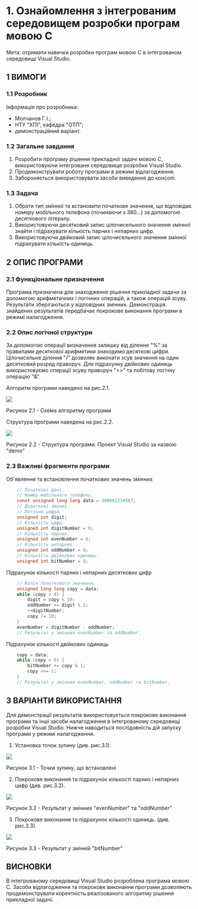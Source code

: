 # 1. Ознайомлення з інтегрованим середовищем розробки програм мовою С

Мета: отримати навички розробки програм мовою С в інтегрованом середовищі Visual Studio.

## 1 ВИМОГИ

### 1.1 Розробник
Інформація про розробника:
- Молчанов Г.І.;
- НТУ "ХПІ", кафедра "ОТП";
- демонстраційний варіант.

### 1.2 Загальне завдання
1) Розробити програму рішення прикладної задачі мовою С, використовуючи інтегроване середовище розробки Visual Studio.
2) Продемонструвати роботу програми в режимі відлагодження.
3) Забороняється використовувати засоби виведення до консолі.

### 1.3 Задача
1. Обрати тип змінної та встановити початкове значення, що відповідає номеру мобільного телефона (починаючи з 380...) за допомогою десяткового літералу.
2. Використовуючи десятковий запис цілочисельного значення змінної знайти і підрахувати кількість парних і непарних цифр.
3. Використовуючи двійковий запис цілочисельного значення змінної підрахувати кількість одиниць.

## 2 ОПИС ПРОГРАМИ

### 2.1 Функціональне призначення
Програма призначена для знаходження рішення прикладної задачи за допомогою арифметичних і логічних операцій, а також операцій зсуву. Результати зберігаються у відповідних змінних. Демонстрація знайдених результатів передбачає покрокове виконання програми в режимі налагодження.

### 2.2 Опис логічної структури
За допомогою операції визначення залишку від ділення "%" за правилами десяткової арифметики знаходимо десяткові цифри. Цілочисельне ділення "/" дозволяє виконати зсув значення на один десятковий розряд праворуч. Для підрахунку двійкових одиниць використовуємо операції зсуву праворуч ">>" та побітову логічну операцію "&".

Алгоритм програми наведено на рис.2.1.

![](res/demo_dia.png)

Рисунок 2.1 - Схема алгоритму програми

Структура програми наведена на рис.2.2.

![](res/demo_pro.png)

Рисунок 2.2 - Структура програми. Проект Visual Studio за назвою "demo"

### 2.3 Важливі фрагменти програми

Об'явлення та встановлення початкових значень змінних

```C
	// Початкові дані.
	// Номер мобільного телефону.
	const unsigned long long data = 380661234567;
	// Додаткові змінні.
	// Поточна цифра.
	unsigned int digit;
	// Кількість цифр.
	unsigned int digitNumber = 0;
	// Кількість парних.
	unsigned int evenNumber = 0;
	// Кількість непарних.
	unsigned int oddNumber = 0;
	// Кількість двійкових одиниць.
	unsigned int bitNumber = 0;

```

Підрахунок кількості парних і непарних десяткових цифр

```C
	// Копія початкового значення.
	unsigned long long copy = data;
	while (copy > 0) {
		digit = copy % 10;
		oddNumber += digit % 2;
		++digitNumber;
		copy /= 10;
	}
	evenNumber = digitNumber - oddNumber;
	// Результат у змінних evenNumber та oddNumber.
```

Підрахунок кількості двійкових одиниць

```C
	copy = data;
	while (copy > 0) {
		bitNumber += copy & 1;
		copy >>= 1;
	}
	// Результат у змінних evenNumber, oddNumber та bitNumber.
```

## 3 ВАРІАНТИ ВИКОРИСТАННЯ
Для демонстрації результатів використовується покрокове виконання програми та інші засоби налагодження в інтегрованому середовищі розробки Visual Studio.
Нижче наводиться послідовність дій запуску програми у режимі налагодження.

1) Установка точок зупину (див. рис.3.1).

![](res/demo_brk.png)

Рисунок 3.1 - Точки зупину, що встановлені

2) Покрокове виконання та підрахунок кількості парних і непарних цифр (див. рис.3.2).

![](res/demo_res1.png)

Рисунок 3.2 - Результат у змінних "evenNumber" та "oddNumber"

3) Покрокове виконання та підрахунок кількості одиниць. (див. рис.3.3).

![](res/demo_res2.png)

Рисунок 3.3 - Результат у змінній "bitNumber"

## ВИСНОВКИ
В інтегрованому середовищі Visual Studio розроблена програма мовою С. Засоби відлагодження та покрокове виконання програми дозволяють продемонструвати коректність реалізованого алгоритму рішення прикладної задачі.